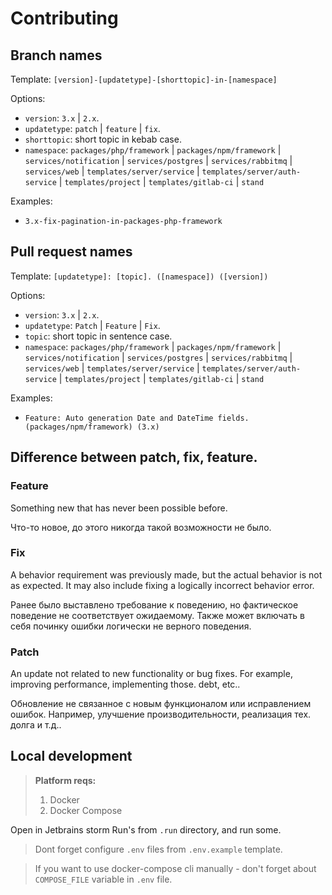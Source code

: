 # Contributing

## Branch names

Template: `[version]-[updatetype]-[shorttopic]-in-[namespace]`

Options:

- `version`: `3.x` | `2.x`.
- `updatetype`: `patch` | `feature` | `fix`.
- `shorttopic`: short topic in kebab case.
- `namespace`:
  `packages/php/framework` | `packages/npm/framework`
  | `services/notification` | `services/postgres` | `services/rabbitmq` | `services/web`
  | `templates/server/service` | `templates/server/auth-service` | `templates/project` | `templates/gitlab-ci`
  | `stand`

Examples:

- `3.x-fix-pagination-in-packages-php-framework`

## Pull request names

Template: `[updatetype]: [topic]. ([namespace]) ([version])`

Options:

- `version`: `3.x` | `2.x`.
- `updatetype`: `Patch` | `Feature` | `Fix`.
- `topic`: short topic in sentence case.
- `namespace`:
  `packages/php/framework` | `packages/npm/framework`
  | `services/notification` | `services/postgres` | `services/rabbitmq` | `services/web`
  | `templates/server/service` | `templates/server/auth-service` | `templates/project` | `templates/gitlab-ci`
  | `stand`

Examples:

- `Feature: Auto generation Date and DateTime fields. (packages/npm/framework) (3.x)`

## Difference between patch, fix, feature.

### Feature

Something new that has never been possible before.

Что-то новое, до этого никогда такой возможности не было.

### Fix

A behavior requirement was previously made, but the actual behavior is not as expected.
It may also include fixing a logically incorrect behavior error.

Ранее было выставлено требование к поведению, но фактическое поведение не соответствует ожидаемому.
Также может включать в себя починку ошибки логически не верного поведения.

### Patch

An update not related to new functionality or bug fixes.
For example, improving performance, implementing those. debt, etc..

Обновление не связанное с новым функционалом или исправлением ошибок.
Например, улучшение производительности, реализация тех. долга и т.д..

## Local development

> **Platform reqs:**
> 1. Docker
> 2. Docker Compose

Open in Jetbrains storm Run's from `.run` directory, and run some.

> Dont forget configure `.env` files from `.env.example` template.

> If you want to use docker-compose cli manually - don't forget
> about `COMPOSE_FILE` variable in `.env` file.

